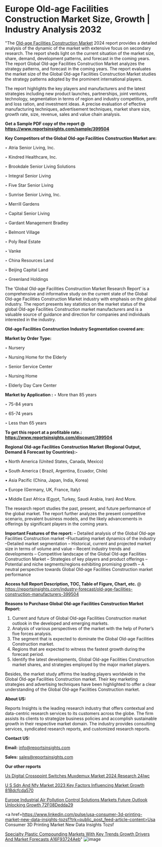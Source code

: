 # Europe Old-age Facilities Construction Market Size, Growth | Industry Analysis 2032

"The <a href=https://www.reportsinsights.com/sample/399504>Old-age Facilities Construction Market</a> 2024 report provides a detailed analysis of the dynamic of the market with extensive focus on secondary research. The report sheds light on the current situation of the market size, share, demand, development patterns, and forecast in the coming years. The report Global Old-age Facilities Construction Market analyzes the strategy patterns, and forecast in the coming years. The report evaluates the market size of the Global Old-age Facilities Construction Market studies the strategy patterns adopted by the prominent international players.

The report highlights the key players and manufacturers and the latest strategies including new product launches, partnerships, joint ventures, technology, segmentation in terms of region and industry competition, profit and loss ration, and investment ideas. A precise evaluation of effective manufacturing techniques, advertisement techniques, market share size, growth rate, size, revenue, sales and value chain analysis.

<strong>Get a Sample PDF copy of the report @ <a href=https://www.reportsinsights.com/sample/399504 style=color:#0000ff;>https://www.reportsinsights.com/sample/399504</a></strong>

<strong>Key Competitors of the Global Old-age Facilities Construction Market are:</strong>

‣ Atria Senior Living, Inc.

‣ Kindred Healthcare, Inc.

‣ Brookdale Senior Living Solutions

‣ Integral Senior Living

‣ Five Star Senior Living

‣ Sunrise Senior Living, Inc.

‣ Merrill Gardens

‣ Capital Senior Living

‣ Gardant Management Bradley

‣ Belmont Village

‣ Poly Real Estate

‣ Vanke

‣ China Resources Land

‣ Beijing Capital Land

‣ Greenland Holdings

The ‘Global Old-age Facilities Construction Market Research Report’ is a comprehensive and informative study on the current state of the Global Old-age Facilities Construction Market industry with emphasis on the global industry. The report presents key statistics on the market status of the global Old-age Facilities Construction market manufacturers and is a valuable source of guidance and direction for companies and individuals interested in the industry.

<strong>Old-age Facilities Construction Industry Segmentation covered are:</strong>

<strong>Market by Order Type: </strong>

‣ Nursery

‣ Nursing Home for the Elderly

‣ Senior Service Center

‣ Nursing Home

‣ Elderly Day Care Center

<strong>Market by Application :</strong>
 ‣ More than 85 years

‣ 75-84 years

‣ 65-74 years

‣ Less than 65 years

<strong>To get this report at a profitable rate.: <a href=https://www.reportsinsights.com/discount/399504 style=color:#0000ff;>https://www.reportsinsights.com/discount/399504</a></strong>

<strong>Regional Old-age Facilities Construction Market (Regional Output, Demand &amp; Forecast by Countries):-</strong>

• North America (United States, Canada, Mexico)

• South America ( Brazil, Argentina, Ecuador, Chile)

• Asia Pacific (China, Japan, India, Korea)

• Europe (Germany, UK, France, Italy)

• Middle East Africa (Egypt, Turkey, Saudi Arabia, Iran) And More.

The research report studies the past, present, and future performance of the global market. The report further analyzes the present competitive scenario, prevalent business models, and the likely advancements in offerings by significant players in the coming years.

<strong>Important Features of the report:</strong>
– Detailed analysis of the Global Old-age Facilities Construction market
–Fluctuating market dynamics of the industry
–Detailed market segmentation
– Historical, current and projected market size in terms of volume and value
– Recent industry trends and developments
– Competitive landscape of the Global Old-age Facilities Construction Market
– Strategies of key players and product offerings
– Potential and niche segments/regions exhibiting promising growth
– A neutral perspective towards Global Old-age Facilities Construction market performance

<strong>Access full Report Description, TOC, Table of Figure, Chart, etc. </strong>@   <a href=https://reportsinsights.com/industry-forecast/old-age-facilities-construction-manufacturers-399504 style=color:#0000ff;>https://reportsinsights.com/industry-forecast/old-age-facilities-construction-manufacturers-399504</a>

<strong>Reasons to Purchase Global Old-age Facilities Construction Market Report:</strong>
1. Current and future of Global Old-age Facilities Construction market outlook in the developed and emerging markets.
2. Analysis of various perspectives of the market with the help of Porter’s five forces analysis.
3. The segment that is expected to dominate the Global Old-age Facilities Construction market.
4. Regions that are expected to witness the fastest growth during the forecast period.
5. Identify the latest developments, Global Old-age Facilities Construction market shares, and strategies employed by the major market players.

Besides, the market study affirms the leading players worldwide in the Global Old-age Facilities Construction market. Their key marketing strategies and advertising techniques have been highlighted to offer a clear understanding of the Global Old-age Facilities Construction market.

<strong><strong>About US</strong>:</strong>

Reports Insights is the leading research industry that offers contextual and data-centric research services to its customers across the globe. The firm assists its clients to strategize business policies and accomplish sustainable growth in their respective market domain. The industry provides consulting services, syndicated research reports, and customized research reports.

<strong>Contact US:</strong>

<p class=><b>Email:</b> <a href=mailto:info@reportsinsights.com>info@reportsinsights.com</a></p>
<p class=><b>Sales:</b> <a href=mailto:sales@reportsinsights.com>sales@reportsinsights.com</a></p>

<strong>Our other reports</strong>

<a href=https://www.linkedin.com/pulse/us-digital-crosspoint-switches-muxdemux-market-2024-research-24iwc/>Us Digital Crosspoint Switches Muxdemux Market 2024 Research 24Iwc</a>

<a href=https://medium.com/@swatiga40/u-s-sdn-and-nfv-market-2023-key-factors-influencing-market-growth-81bdcfcda570>U S Sdn And Nfv Market 2023 Key Factors Influencing Market Growth 81Bdcfcda570</a>

<a href=https://medium.com/@singhaakesh50/europe-industrial-air-pollution-control-solutions-markets-future-outlook-unlocking-growth-72f08dedda29>Europe Industrial Air Pollution Control Solutions Markets Future Outlook Unlocking Growth 72F08Dedda29</a>

<a href=https://www.linkedin.com/pulse/usa-consumer-3d-printing-market-new-data-insights-tozsf?trk=public_post_feed-article-content>Usa Consumer 3D Printing Market New Data Insights Tozsf</a>

<a href=https://medium.com/@yadavahaan91/specialty-plastic-compounding-markets-with-key-trends-growth-drivers-and-market-forecasts-a16f93724aeb>Specialty Plastic Compounding Markets With Key Trends Growth Drivers And Market Forecasts A16F93724Aeb</a>"
![image](https://github.com/Reportsinsights123/RIgrowth/assets/158415881/0c23b7a3-b8eb-42ff-8959-2fc219f5a4d0)

